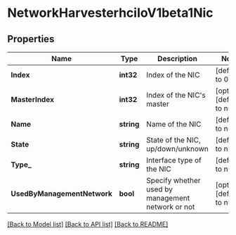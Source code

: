# NetworkHarvesterhciIoV1beta1Nic

## Properties
Name | Type | Description | Notes
------------ | ------------- | ------------- | -------------
**Index** | **int32** | Index of the NIC | [default to 0]
**MasterIndex** | **int32** | Index of the NIC&#39;s master | [optional] [default to null]
**Name** | **string** | Name of the NIC | [default to null]
**State** | **string** | State of the NIC, up/down/unknown | [default to null]
**Type_** | **string** | Interface type of the NIC | [default to null]
**UsedByManagementNetwork** | **bool** | Specify whether used by management network or not | [optional] [default to null]

[[Back to Model list]](../README.md#documentation-for-models) [[Back to API list]](../README.md#documentation-for-api-endpoints) [[Back to README]](../README.md)


